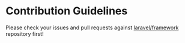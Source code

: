 # Contribution Guidelines

Please check your issues and pull requests against [laravel/framework](http://github.com/laravel/framework) repository first!

